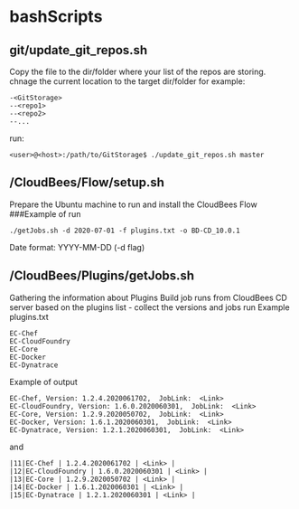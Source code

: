 # bashScripts
## git/update_git_repos.sh
Copy the file to the dir/folder where your list of the repos are storing.
chnage the current location to the target dir/folder
for example:
```
-<GitStorage>
--<repo1>
--<repo2>
--...
```
run:
```
<user>@<host>:/path/to/GitStorage$ ./update_git_repos.sh master
```
## /CloudBees/Flow/setup.sh
Prepare the Ubuntu machine to run and install the CloudBees Flow
###Example of run
```aidl
./getJobs.sh -d 2020-07-01 -f plugins.txt -o BD-CD_10.0.1
```
Date format: YYYY-MM-DD (-d flag)


## /CloudBees/Plugins/getJobs.sh
Gathering the information about Plugins Build job runs from CloudBees CD server based on the plugins list - collect the versions and jobs run
Example  plugins.txt
```
EC-Chef
EC-CloudFoundry
EC-Core
EC-Docker
EC-Dynatrace
```
Example of output
```
EC-Chef, Version: 1.2.4.2020061702,  JobLink:  <Link>
EC-CloudFoundry, Version: 1.6.0.2020060301,  JobLink:  <Link>
EC-Core, Version: 1.2.9.2020050702,  JobLink:  <Link>
EC-Docker, Version: 1.6.1.2020060301,  JobLink:  <Link>
EC-Dynatrace, Version: 1.2.1.2020060301,  JobLink:  <Link>

```
and
```
|11|EC-Chef | 1.2.4.2020061702 | <Link> |
|12|EC-CloudFoundry | 1.6.0.2020060301 | <Link> |
|13|EC-Core | 1.2.9.2020050702 | <Link> |
|14|EC-Docker | 1.6.1.2020060301 | <Link> |
|15|EC-Dynatrace | 1.2.1.2020060301 | <Link> |
```
